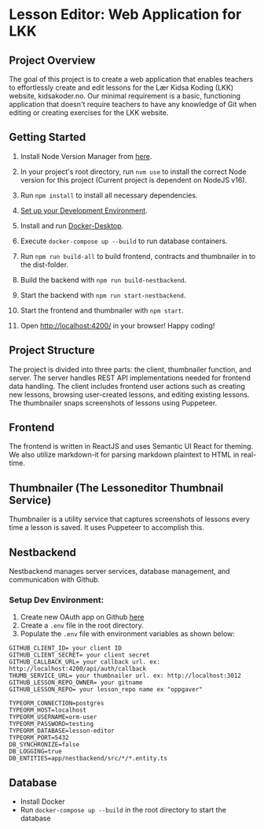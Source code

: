 # Lesson Editor: Web Application for LKK

## Project Overview

The goal of this project is to create a web application that enables teachers to effortlessly create and edit lessons for the Lær Kidsa Koding (LKK) website, kidsakoder.no. Our minimal requirement is a basic, functioning application that doesn't require teachers to have any knowledge of Git when editing or creating exercises for the LKK website.

## Getting Started

1. Install Node Version Manager from [here](https://github.com/nvm-sh/nvm).

2. In your project's root directory, run `nvm use` to install the correct Node version for this project (Current project is dependent on NodeJS v16).

3. Run `npm install` to install all necessary dependencies.

4. [Set up your Development Environment](#setup-dev-environment).

5. Install and run [Docker-Desktop](https://www.docker.com/products/docker-desktop/).

6. Execute `docker-compose up --build` to run database containers.

7. Run `npm run build-all` to build frontend, contracts and thumbnailer in to the dist-folder.

8. Build the backend with `npm run build-nestbackend`.

9. Start the backend with `npm run start-nestbackend`.

10. Start the frontend and thumbnailer with `npm start`.

11. Open [http://localhost:4200/](http://localhost:4200) in your browser! Happy coding!

## Project Structure

The project is divided into three parts: the client, thumbnailer function, and server. The server handles REST API implementations needed for frontend data handling. The client includes frontend user actions such as creating new lessons, browsing user-created lessons, and editing existing lessons. The thumbnailer snaps screenshots of lessons using Puppeteer.

## Frontend

The frontend is written in ReactJS and uses Semantic UI React for theming. We also utilize markdown-it for parsing markdown plaintext to HTML in real-time.

## Thumbnailer (The Lessoneditor Thumbnail Service)

Thumbnailer is a utility service that captures screenshots of lessons every time a lesson is saved. It uses Puppeteer to accomplish this.

## Nestbackend

Nestbackend manages server services, database management, and communication with Github.

### Setup Dev Environment:

1. Create new OAuth app on Github [here](https://github.com/settings/developers)
2. Create a `.env` file in the root directory.
3. Populate the `.env` file with environment variables as shown below:

```
GITHUB_CLIENT_ID= your client ID
GITHUB_CLIENT_SECRET= your client secret
GITHUB_CALLBACK_URL= your callback url. ex: http://localhost:4200/api/auth/callback
THUMB_SERVICE_URL= your thumbnailer url. ex: http://localhost:3012
GITHUB_LESSON_REPO_OWNER= your gitname
GITHUB_LESSON_REPO= your lesson_repo name ex "oppgaver"

TYPEORM_CONNECTION=postgres
TYPEORM_HOST=localhost
TYPEORM_USERNAME=orm-user
TYPEORM_PASSWORD=testing
TYPEORM_DATABASE=lesson-editor
TYPEORM_PORT=5432
DB_SYNCHRONIZE=false
DB_LOGGING=true
DB_ENTITIES=app/nestbackend/src/*/*.entity.ts
```

## Database

- Install Docker
- Run `docker-compose up --build` in the root directory to start the database
